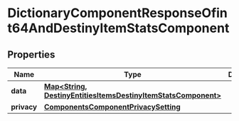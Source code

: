 
# DictionaryComponentResponseOfint64AndDestinyItemStatsComponent

## Properties
Name | Type | Description | Notes
------------ | ------------- | ------------- | -------------
**data** | [**Map&lt;String, DestinyEntitiesItemsDestinyItemStatsComponent&gt;**](DestinyEntitiesItemsDestinyItemStatsComponent.md) |  |  [optional]
**privacy** | [**ComponentsComponentPrivacySetting**](ComponentsComponentPrivacySetting.md) |  |  [optional]




